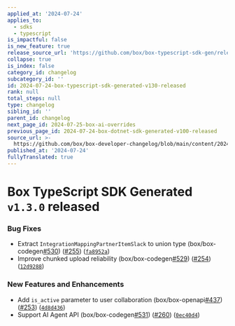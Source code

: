 ```yaml
---
applied_at: '2024-07-24'
applies_to:
  - sdks
  - typescript
is_impactful: false
is_new_feature: true
release_source_url: 'https://github.com/box/box-typescript-sdk-gen/releases/tag/v1.3.0'
collapse: true
is_index: false
category_id: changelog
subcategory_id: ''
id: 2024-07-24-box-typescript-sdk-generated-v130-released
rank: null
total_steps: null
type: changelog
sibling_id: ''
parent_id: changelog
next_page_id: 2024-07-25-box-ai-overrides
previous_page_id: 2024-07-24-box-dotnet-sdk-generated-v100-released
source_url: >-
  https://github.com/box/box-developer-changelog/blob/main/content/2024/07-24-box-typescript-sdk-generated-v130-released.md
published_at: '2024-07-24'
fullyTranslated: true
---
```

# Box TypeScript SDK Generated `v1.3.0` released

### Bug Fixes

* Extract `IntegrationMappingPartnerItemSlack` to union type (box/box-codegen[#530][1]) ([#255][2]) ([`fa8952a`][3])
* Improve chunked upload reliability (box/box-codegen[#529][4]) ([#254][5]) ([`12d9288`][6])

### New Features and Enhancements

* Add `is_active` parameter to user collaboration (box/box-openapi[#437][7]) ([#253][8]) ([`4d8d436`][9])
* Support AI Agent API (box/box-codegen[#531][10]) ([#260][11]) ([`0ec40d4`][12])

[1]: https://github.com/box/box-typescript-sdk-gen/issues/530

[2]: https://github.com/box/box-typescript-sdk-gen/issues/255

[3]: https://github.com/box/box-typescript-sdk-gen/commit/fa8952a6582d9965bbb4ab66bbeff057f5c68851

[4]: https://github.com/box/box-typescript-sdk-gen/issues/529

[5]: https://github.com/box/box-typescript-sdk-gen/issues/254

[6]: https://github.com/box/box-typescript-sdk-gen/commit/12d928850e0a1cd60f336a9919474b9aaba33028

[7]: https://github.com/box/box-typescript-sdk-gen/issues/437

[8]: https://github.com/box/box-typescript-sdk-gen/issues/253

[9]: https://github.com/box/box-typescript-sdk-gen/commit/4d8d436977b3e487a47e7717626f1c0f2eb43227

[10]: https://github.com/box/box-typescript-sdk-gen/issues/531

[11]: https://github.com/box/box-typescript-sdk-gen/issues/260

[12]: https://github.com/box/box-typescript-sdk-gen/commit/0ec40d44c86a8a9cf4fe594966cfad1866be457c
